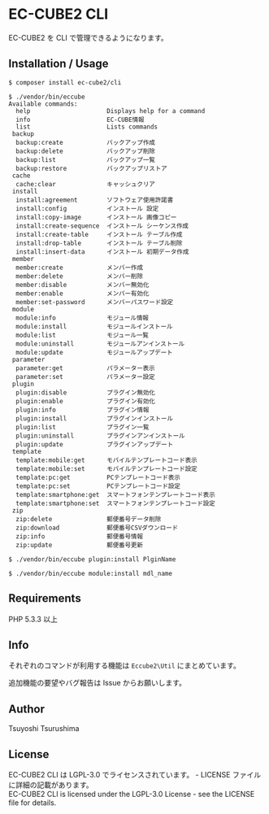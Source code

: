 # EC-CUBE2 CLI

EC-CUBE2 を CLI で管理できるようになります。  


## Installation / Usage

```
$ composer install ec-cube2/cli
```

```
$ ./vendor/bin/eccube
Available commands:
  help                     Displays help for a command
  info                     EC-CUBE情報
  list                     Lists commands
 backup
  backup:create            バックアップ作成
  backup:delete            バックアップ削除
  backup:list              バックアップ一覧
  backup:restore           バックアップリストア
 cache
  cache:clear              キャッシュクリア
 install
  install:agreement        ソフトウェア使用許諾書
  install:config           インストール 設定
  install:copy-image       インストール 画像コピー
  install:create-sequence  インストール シーケンス作成
  install:create-table     インストール テーブル作成
  install:drop-table       インストール テーブル削除
  install:insert-data      インストール 初期データ作成
 member
  member:create            メンバー作成
  member:delete            メンバー削除
  member:disable           メンバー無効化
  member:enable            メンバー有効化
  member:set-password      メンバーパスワード設定
 module
  module:info              モジュール情報
  module:install           モジュールインストール
  module:list              モジュール一覧
  module:uninstall         モジュールアンインストール
  module:update            モジュールアップデート
 parameter
  parameter:get            パラメーター表示
  parameter:set            パラメーター設定
 plugin
  plugin:disable           プラグイン無効化
  plugin:enable            プラグイン有効化
  plugin:info              プラグイン情報
  plugin:install           プラグインインストール
  plugin:list              プラグイン一覧
  plugin:uninstall         プラグインアンインストール
  plugin:update            プラグインアップデート
 template
  template:mobile:get      モバイルテンプレートコード表示
  template:mobile:set      モバイルテンプレートコード設定
  template:pc:get          PCテンプレートコード表示
  template:pc:set          PCテンプレートコード設定
  template:smartphone:get  スマートフォンテンプレートコード表示
  template:smartphone:set  スマートフォンテンプレートコード設定
 zip
  zip:delete               郵便番号データ削除
  zip:download             郵便番号CSVダウンロード
  zip:info                 郵便番号情報
  zip:update               郵便番号更新
```

```
$ ./vendor/bin/eccube plugin:install PlginName
```

```
$ ./vendor/bin/eccube module:install mdl_name
```

## Requirements

PHP 5.3.3 以上


## Info

それぞれのコマンドが利用する機能は `Eccube2\Util` にまとめています。

追加機能の要望やバグ報告は Issue からお願いします。


## Author

Tsuyoshi Tsurushima


## License

EC-CUBE2 CLI は LGPL-3.0 でライセンスされています。 - LICENSE ファイルに詳細の記載があります。  
EC-CUBE2 CLI is licensed under the LGPL-3.0 License - see the LICENSE file for details.
